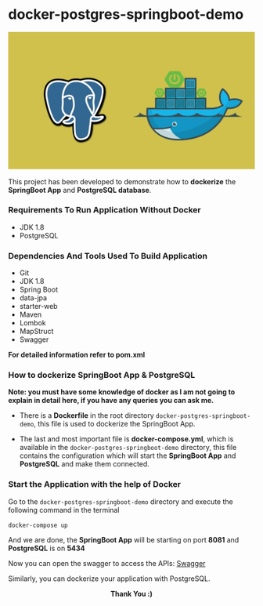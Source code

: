 # docker-postgres-springboot-demo

![Header](src/main/resources/static/springboot+postgres+docker.png)

This project has been developed to demonstrate how to **dockerize** the **SpringBoot App** and **PostgreSQL database**.

### Requirements To Run Application Without Docker

* JDK 1.8
* PostgreSQL

### Dependencies And Tools Used To Build Application

* Git
* JDK 1.8
* Spring Boot
* data-jpa
* starter-web
* Maven
* Lombok
* MapStruct
* Swagger

**For detailed information refer to pom.xml**

### How to dockerize SpringBoot App & PostgreSQL

**Note: you must have some knowledge of docker as I am not going to explain in detail here, if you have any queries you can ask me.**

* There is a **Dockerfile** in the root directory `docker-postgres-springboot-demo`, this file is used to dockerize the SpringBoot App.

* The last and most important file is **docker-compose.yml**, which is available in the `docker-postgres-springboot-demo` directory, this file contains the configuration which will start the **SpringBoot App** and **PostgreSQL** and make them connected.

### Start the Application with the help of Docker

Go to the `docker-postgres-springboot-demo` directory and execute the following command in the terminal

    docker-compose up

And we are done, the **SpringBoot App** will be starting on port **8081** and **PostgreSQL** is on **5434**

Now you can open the swagger to access the APIs:
[Swagger](http://localhost:8081/swagger-ui/#/)  

Similarly, you can dockerize your application with PostgreSQL.

<p align="center">
  <b>Thank You :)</b>
</p>
